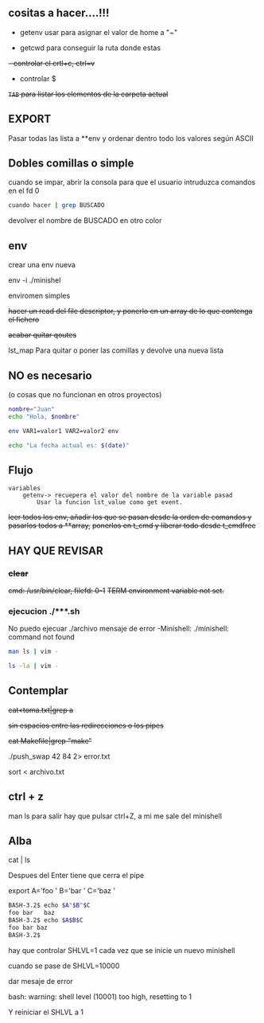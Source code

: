## cositas a hacer....!!!

- getenv usar para asignar el valor de  home a "~"

- getcwd para conseguir la ruta donde estas

~~- controlar el crtl+c, ctrl=v~~
- controlar $

~~`TAB` para listar los elementos de la carpeta actual~~

## EXPORT
Pasar todas las lista a **env y ordenar dentro todo los valores según ASCII

## Dobles comillas o simple
cuando se impar, abrir la consola para que el usuario intruduzca comandos
en el fd 0

```bash
cuando hacer | grep BUSCADO
```
devolver el nombre de BUSCADO en otro color

## env
crear una env nueva

env -i ./minishel

enviromen simples

~~hacer un read del file descriptor, y ponerlo en un array de lo que contenga el fichero~~

~~acabar quitar qoutes~~

lst_map
Para quitar o poner las comillas y devolve una nueva lista

## NO es necesario

(o cosas que no funcionan en otros proyectos)
```bash
nombre="Juan"
echo "Hola, $nombre"
```
```bash
env VAR1=valor1 VAR2=valor2 env

echo "La fecha actual es: $(date)"
```

## Flujo

	variables
		getenv-> recuepera el valor del nombre de la variable pasad
			Usar la funcion lst_value como get event.

~~leer todos los env, añadir los que se pasan desde la orden de comandos y pasarlos todos a **array,~~
~~ponerlos en t_cmd y liberar todo desde t_cmdfree~~

## HAY QUE REVISAR

### ~~clear~~
~~cmd: /usr/bin/clear, filefd: 0-1~~
~~TERM environment variable not set.~~

### ejecucion ./***.sh
No puedo ejecuar ./archivo
mensaje de error
-Minishell: ./minishell: command not found

```bash
man ls | vim -
```

```bash
ls -la | vim -
```

## Contemplar

~~cat<toma.txt|grep a~~

~~sin espacios entre las redirecciones o los pipes~~

~~cat Makefile|grep "make"~~

./push_swap 42 84 2> error.txt

sort < archivo.txt

## ctrl + z
man ls
para salir hay que pulsar ctrl+Z, a mi me sale del minishell

## Alba

cat | ls

Despues del Enter tiene que cerra el pipe

export A='foo   ' B='bar   ' C='baz    '

```bash
BASH-3.2$ echo $A"$B"$C
foo bar   baz
BASH-3.2$ echo $A$B$C
foo bar baz
BASH-3.2$
```

hay que controlar SHLVL=1 cada vez que se inicie un nuevo minishell

cuando se pase de SHLVL=10000

dar mesaje de error

bash: warning: shell level (10001) too high, resetting to 1

Y reiniciar el SHLVL a 1


